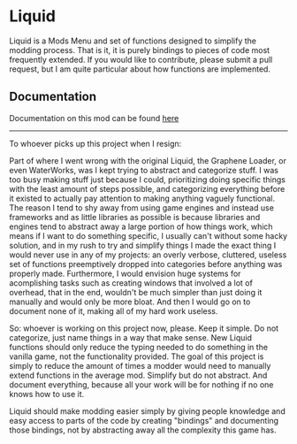 # Liquid

Liquid is a Mods Menu and set of functions designed to simplify the modding process. That is it, it is purely bindings to pieces of code most frequently extended. If you would like to contribute, please submit a pull request, but I am quite particular about how functions are implemented.

## Documentation

Documentation on this mod can be found [here](https://tfe2-modding.github.io/liquid)

---

To whoever picks up this project when I resign:

Part of where I went wrong with the original Liquid, the Graphene Loader, or even WaterWorks, was I kept trying to abstract and categorize stuff. I was too busy making stuff just because I could, prioritizing doing specific things with the least amount of steps possible, and categorizing everything before it existed to actually pay attention to making anything vaguely functional. The reason I tend to shy away from using game engines and instead use frameworks and as little libraries as possible is because libraries and engines tend to abstract away a large portion of how things work, which means if I want to do something specific, I usually can't without some hacky solution, and in my rush to try and simplify things I made the exact thing I would never use in any of my projects: an overly verbose, cluttered, useless set of functions preemptively dropped into categories before anything was properly made. Furthermore, I would envision huge systems for acomplishing tasks such as creating windows that involved a lot of overhead, that in the end, wouldn't be much simpler than just doing it manually and would only be more bloat. And then I would go on to document none of it, making all of my hard work useless.

So: whoever is working on this project now, please. Keep it simple. Do not categorize, just name things in a way that make sense. New Liquid functions should only reduce the typing needed to do something in the vanilla game, not the functionality provided. The goal of this project is simply to reduce the amount of times a modder would need to manually extend functions in the average mod. Simplify but do not abstract. And document everything, because all your work will be for nothing if no one knows how to use it.

Liquid should make modding easier simply by giving people knowledge and easy access to parts of the code by creating "bindings" and documenting those bindings, not by abstracting away all the complexity this game has.
